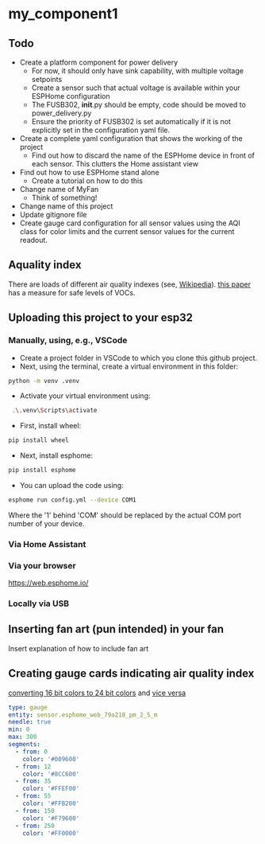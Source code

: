 # my_component1
## Todo
* Create a platform component for power delivery
	- For now, it should only have sink capability, with multiple voltage setpoints
	- Create a sensor such that actual voltage is available within your ESPHome configuration
	- The FUSB302, __init__.py should be empty, code should be moved to power_delivery.py
	- Ensure the priority of FUSB302 is set automatically if it is not explicitly set in the configuration yaml file.
* Create a complete yaml configuration that shows the working of the project
	- Find out how to discard the name of the ESPHome device in front of each sensor. This clutters the Home assistant view
* Find out how to use ESPHome stand alone
	- Create a tutorial on how to do this
* Change name of MyFan
	- Think of something!
* Change name of this project
* Update gitignore file
* Create gauge card configuration for all sensor values using the AQI class for color limits and the current sensor values for the current readout.

## Aquality index
There are loads of different air quality indexes (see, [Wikipedia](https://en.wikipedia.org/wiki/Air_quality_index#)).
[this paper](https://www.ncbi.nlm.nih.gov/pmc/articles/PMC8876806/) has a measure for safe levels of VOCs.



## Uploading this project to your esp32
### Manually, using, e.g., VSCode
* Create a project folder in VSCode to which you clone this github project.
* Next, using the terminal, create a virtual environment in this folder:
```bash
python -m venv .venv
```
* Activate your virtual environment using:
``` bash
 .\.venv\Scripts\activate
```
* First, install wheel:
``` bash
pip install wheel 
```
* Next, install esphome:
``` bash
pip install esphome 
```
* You can upload the code using:
``` bash
esphome run config.yml --device COM1
```
Where the '1' behind 'COM' should be replaced by the actual COM port number of your device.

### Via Home Assistant
### Via your browser
https://web.esphome.io/
### Locally via USB
## Inserting fan art (pun intended) in your fan
Insert explanation of how to include fan art
## Creating gauge cards indicating air quality index
[converting 16 bit colors to 24 bit colors](https://stackoverflow.com/questions/2442576/how-does-one-convert-16-bit-rgb565-to-24-bit-rgb888) and [vice versa](https://greekgeeks.net/#maker-tools_convertColor)

```yaml
type: gauge
entity: sensor.esphome_web_79a218_pm_2_5_m
needle: true
min: 0
max: 300
segments:
  - from: 0
    color: '#009600'
  - from: 12
    color: '#8CC600'
  - from: 35
    color: '#FFEF00'
  - from: 55
    color: '#FFB200'
  - from: 150
    color: '#F79600'
  - from: 250
    color: '#FF0000'
```

